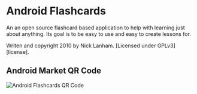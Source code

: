 Android Flashcards
==================

An an open source flashcard based application to help with learning
just about anything. Its goal is to be easy to use and easy to create
lessons for.

Writen and copyright 2010 by Nick Lanham. [Licensed under GPLv3][license].



Android Market QR Code
----------------------
![Android Flashcards QR
Code](http://chart.apis.google.com/chart?cht=qr&chs=120x120&chl=market%3A%2F%2Fdetails%3Fid%3Dcom.secretsockssoftware.com.androidflashcards
 "Scan with a QR Code reader")

